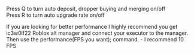 Press Q to turn auto deposit, dropper buying and merging on/off		          
Press R to turn auto upgrade rate on/off

If you are looking for better performance I highly recommend you get ic3w0lf22 Roblox alt manager and connect your executor to the manager.		
Then use the performance(FPS you want); command. - I recommend 10 FPS
